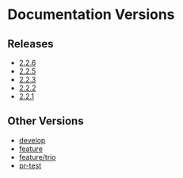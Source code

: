 # Documentation Versions

## Releases


- <a href="/2.2.6" target="_self">2.2.6</a>
- <a href="/2.2.5" target="_self">2.2.5</a>
- <a href="/2.2.3" target="_self">2.2.3</a>
- <a href="/2.2.2" target="_self">2.2.2</a>
- <a href="/2.2.1" target="_self">2.2.1</a>

## Other Versions


- <a href="/develop" target="_self">develop</a>
- <a href="/feature" target="_self">feature</a>
- <a href="/feature/trio" target="_self">feature/trio</a>
- <a href="/pr-test" target="_self">pr-test</a>
